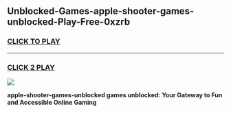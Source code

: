 
## Unblocked-Games-apple-shooter-games-unblocked-Play-Free-0xzrb
<h3>
<a href="https://premium76.site?title=apple-shooter-games-unblocked&ref=15A">CLICK TO PLAY</a></h3>
<hr>

<h3>
<a href="https://premium76.site?title=apple-shooter-games-unblocked&ref=15A">CLICK 2 PLAY</a>
  
</h3>

<a href="https://premium76.site?title=apple-shooter-games-unblocked&ref=15A"><img src="https://clearcache.store/games.png"></a>


**apple-shooter-games-unblocked games unblocked: Your Gateway to Fun and Accessible Online Gaming**
